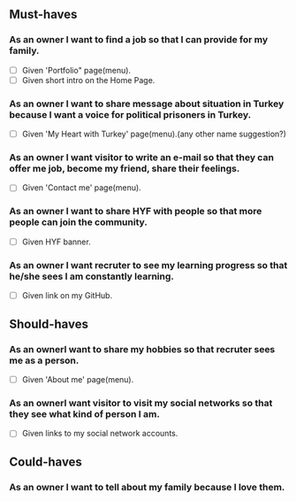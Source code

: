 ## Must-haves

### As an **owner** I want to find a job so that I can provide for my family.
- [ ] Given 'Portfolio" page(menu).
- [ ] Given short intro on the Home Page.

### As an **owner** I want to share message about situation in Turkey because I want a voice for political prisoners in Turkey.
- [ ] Given 'My Heart with Turkey' page(menu).(any other name suggestion?)

### As an **owner** I want visitor to write an e-mail so that they can offer me job, become my friend, share their feelings.
- [ ] Given 'Contact me' page(menu).

### As an **owner** I want to share HYF with people so that more people can join the community.
- [ ] Given HYF banner.

### As an **owner** I want recruter to see my learning progress so that he/she sees I am constantly learning.
- [ ] Given link on my GitHub.

## Should-haves

### As an **owner**I want to share my hobbies so that recruter sees me as a person.
- [ ] Given 'About me' page(menu).

### As an **owner**I want visitor to visit my social networks so that they see what kind of person I am.
- [ ] Given links to my social network accounts.

## Could-haves

### As an **owner** I want to tell about my family because I love them.









 
